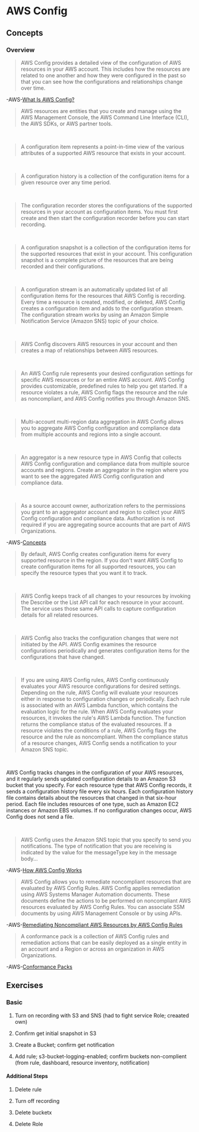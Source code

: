 # AWS Config

## Concepts

### Overview

> AWS Config provides a detailed view of the configuration of AWS resources in your AWS account. This includes how the resources are related to one another and how they were configured in the past so that you can see how the configurations and relationships change over time.

-AWS-[What Is AWS Config?](https://docs.aws.amazon.com/config/latest/developerguide/WhatIsConfig.html)

> AWS resources are entities that you create and manage using the AWS Management Console, the AWS Command Line Interface (CLI), the AWS SDKs, or AWS partner tools.

&nbsp;

> A configuration item represents a point-in-time view of the various attributes of a supported AWS resource that exists in your account.

&nbsp;

> A configuration history is a collection of the configuration items for a given resource over any time period.

&nbsp;

> The configuration recorder stores the configurations of the supported resources in your account as configuration items. You must first create and then start the configuration recorder before you can start recording.

&nbsp;

> A configuration snapshot is a collection of the configuration items for the supported resources that exist in your account. This configuration snapshot is a complete picture of the resources that are being recorded and their configurations.

&nbsp;

> A configuration stream is an automatically updated list of all configuration items for the resources that AWS Config is recording. Every time a resource is created, modified, or deleted, AWS Config creates a configuration item and adds to the configuration stream. The configuration stream works by using an Amazon Simple Notification Service (Amazon SNS) topic of your choice.

&nbsp;

> AWS Config discovers AWS resources in your account and then creates a map of relationships between AWS resources.

&nbsp;

> An AWS Config rule represents your desired configuration settings for specific AWS resources or for an entire AWS account. AWS Config provides customizable, predefined rules to help you get started. If a resource violates a rule, AWS Config flags the resource and the rule as noncompliant, and AWS Config notifies you through Amazon SNS.

&nbsp;

> Multi-account multi-region data aggregation in AWS Config allows you to aggregate AWS Config configuration and compliance data from multiple accounts and regions into a single account.

&nbsp;

> An aggregator is a new resource type in AWS Config that collects AWS Config configuration and compliance data from multiple source accounts and regions. Create an aggregator in the region where you want to see the aggregated AWS Config configuration and compliance data.

&nbsp;

> As a source account owner, authorization refers to the permissions you grant to an aggregator account and region to collect your AWS Config configuration and compliance data. Authorization is not required if you are aggregating source accounts that are part of AWS Organizations.

-AWS-[Concepts](https://docs.aws.amazon.com/config/latest/developerguide/config-concepts.html)

> By default, AWS Config creates configuration items for every supported resource in the region. If you don't want AWS Config to create configuration items for all supported resources, you can specify the resource types that you want it to track.

&nbsp;

> AWS Config keeps track of all changes to your resources by invoking the Describe or the List API call for each resource in your account. The service uses those same API calls to capture configuration details for all related resources.

&nbsp;

> AWS Config also tracks the configuration changes that were not initiated by the API. AWS Config examines the resource configurations periodically and generates configuration items for the configurations that have changed.

&nbsp;

> If you are using AWS Config rules, AWS Config continuously evaluates your AWS resource configurations for desired settings. Depending on the rule, AWS Config will evaluate your resources either in response to configuration changes or periodically. Each rule is associated with an AWS Lambda function, which contains the evaluation logic for the rule. When AWS Config evaluates your resources, it invokes the rule's AWS Lambda function. The function returns the compliance status of the evaluated resources. If a resource violates the conditions of a rule, AWS Config flags the resource and the rule as noncompliant. When the compliance status of a resource changes, AWS Config sends a notification to your Amazon SNS topic.

&nbsp;

AWS Config tracks changes in the configuration of your AWS resources, and it regularly sends updated configuration details to an Amazon S3 bucket that you specify. For each resource type that AWS Config records, it sends a configuration history file every six hours. Each configuration history file contains details about the resources that changed in that six-hour period. Each file includes resources of one type, such as Amazon EC2 instances or Amazon EBS volumes. If no configuration changes occur, AWS Config does not send a file.

&nbsp;

> AWS Config uses the Amazon SNS topic that you specify to send you notifications. The type of notification that you are receiving is indicated by the value for the messageType key in the message body...

-AWS-[How AWS Config Works](https://docs.aws.amazon.com/config/latest/developerguide/how-does-config-work.html)

> AWS Config allows you to remediate noncompliant resources that are evaluated by AWS Config Rules. AWS Config applies remediation using AWS Systems Manager Automation documents. These documents define the actions to be performed on noncompliant AWS resources evaluated by AWS Config Rules. You can associate SSM documents by using AWS Management Console or by using APIs.

-AWS-[Remediating Noncompliant AWS Resources by AWS Config Rules](https://docs.aws.amazon.com/config/latest/developerguide/remediation.html)

> A conformance pack is a collection of AWS Config rules and remediation actions that can be easily deployed as a single entity in an account and a Region or across an organization in AWS Organizations.

-AWS-[Conformance Packs](https://docs.aws.amazon.com/config/latest/developerguide/conformance-packs.html)

## Exercises

### Basic

1. Turn on recording with S3 and SNS (had to fight service Role; creaated own)

2. Confirm get initial snapshot in S3

3. Create a Bucket; confirm get notification

4. Add rule; s3-bucket-logging-enabled; confirm buckets non-complient (from rule, dashboard, resource inventory, notification)

#### Additional Steps

1. Delete rule

2. Turn off recording

3. Delete bucketx

4. Delete Role